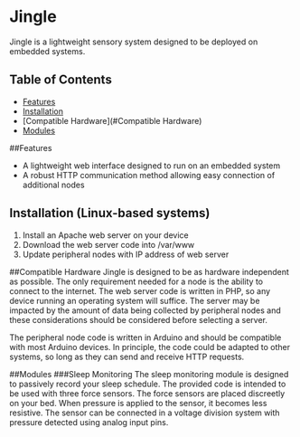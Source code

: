 # Jingle
Jingle is a lightweight sensory system designed to be deployed on embedded systems.

## Table of Contents
* [Features](#Features)
* [Installation](#Installation (Linux-based systems))
* [Compatible Hardware](#Compatible Hardware)
* [Modules](Modules)

##Features
* A lightweight web interface designed to run on an embedded system
* A robust HTTP communication method allowing easy connection of additional nodes 

## Installation (Linux-based systems)
1. Install an Apache web server on your device
2. Download the web server code into /var/www
3. Update peripheral nodes with IP address of web server

##Compatible Hardware
Jingle is designed to be as hardware independent as possible. The only requirement needed for a node is the ability to connect to the internet. The web server code is written in PHP, so any device running an operating system will suffice. The server may be impacted by the amount of data being collected by peripheral nodes and these considerations should be considered before selecting a server. 

The peripheral node code is written in Arduino and should be compatible with most Arduino devices. In principle, the code could be adapted to other systems, so long as they can send and receive HTTP requests. 

##Modules
###Sleep Monitoring
The sleep monitoring module is designed to passively record your sleep schedule. The provided code is intended to be used with three force sensors. The force sensors are placed discreetly on your bed. When pressure is applied to the sensor, it becomes less resistive. The sensor can be connected in a voltage division system with pressure detected using analog input pins. 
